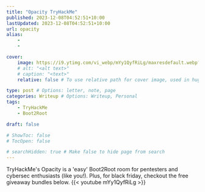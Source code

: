 ```yaml
---
title: "Opacity TryHackMe"
published: 2023-12-08T04:52:51+10:00
lastUpdated: 2023-12-08T04:52:51+10:00
url: opacity
alias:
    - 
    - 

cover:
    image: https://i9.ytimg.com/vi_webp/mYy1QyfRiLg/maxresdefault.webp?v=655dd011&sqp=CISqyKsG&rs=AOn4CLAt2NJDEk_vsYmsoYMEXargTMZeOA
    # alt: "<alt text>"
    # caption: "<text>"
    relative: false # To use relative path for cover image, used in hugo Page-bundles 

type: post # Options: letter, note, page
categories: Writeup # Options: Writeup, Personal
tags:
    - TryHackMe
    - Boot2Root

draft: false

# ShowToc: false
# TocOpen: false

# searchHidden: true # Make false to hide page from search
---
```

TryHackMe's Opacity is a 'easy' Boot2Root room for pentesters and cybersec enthusiasts (like you!). Plus, for black friday, checkout the free giveaway bundles below.
{{< youtube mYy1QyfRiLg >}}
